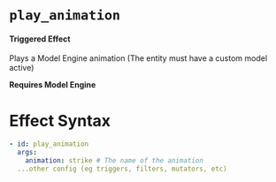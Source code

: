 # `play_animation`
#### Triggered Effect

Plays a Model Engine animation (The entity must have a custom model active)

**Requires Model Engine**

# Effect Syntax
```yaml
- id: play_animation
  args:
    animation: strike # The name of the animation
  ...other config (eg triggers, filters, mutators, etc)
```
